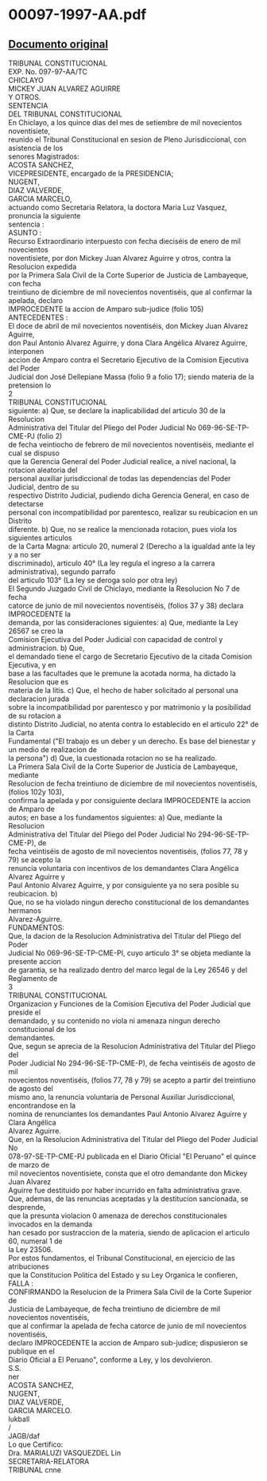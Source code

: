 
00097-1997-AA.pdf
=================
  
[Documento original](https://tc.gob.pe/jurisprudencia/1997/00097-1997-AA.pdf)  
---  
TRIBUNAL CONSTITUCIONAL  
EXP. No. 097-97-AA/TC  
CHICLAYO  
MICKEY JUAN ALVAREZ AGUIRRE  
Y OTROS.  
SENTENCIA  
DEL TRIBUNAL CONSTITUCIONAL  
En Chiclayo, a los quince dias del mes de setiembre de mil novecientos noventisiete,  
reunido el Tribunal Constitucional en sesion de Pleno Jurisdiccional, con asistencia de los  
senores Magistrados:  
ACOSTA SANCHEZ,  
VICEPRESIDENTE, encargado de la PRESIDENCIA;  
NUGENT,  
DIAZ VALVERDE,  
GARCIA MARCELO,  
actuando como Secretaria Relatora, la doctora Maria Luz Vasquez, pronuncia la siguiente  
sentencia :  
ASUNTO :  
Recurso Extraordinario interpuesto con fecha dieciséis de enero de mil novecientos  
noventisiete, por don Mickey Juan Alvarez Aguirre y otros, contra la Resolucion expedida  
por la Primera Sala Civil de la Corte Superior de Justicia de Lambayeque, con fecha  
treintiuno de diciembre de mil novecientos noventiséis, que al confirmar la apelada, declaro  
IMPROCEDENTE la accion de Amparo sub-judice (folio 105)  
ANTECEDENTES :  
El doce de abril de mil novecientos noventiséis, don Mickey Juan Alvarez Aguirre,  
don Paul Antonio Alvarez Aguirre, y dona Clara Angélica Alvarez Aguirre, interponen  
accion de Amparo contra el Secretario Ejecutivo de la Comision Ejecutiva del Poder  
Judicial don José Dellepiane Massa (folio 9 a folio 17); siendo materia de la pretension lo  
2  
TRIBUNAL CONSTITUCIONAL  
siguiente: a) Que, se declare la inaplicabilidad del articulo 30 de la Resolucion  
Administrativa del Titular del Pliego del Poder Judicial No 069-96-SE-TP-CME-PJ (folio 2)  
de fecha veintiocho de febrero de mil novecientos noventiséis, mediante el cual se dispuso  
que la Gerencia General del Poder Judicial realice, a nivel nacional, la rotacion aleatoria del  
personal auxiliar jurisdiccional de todas las dependencias del Poder Judicial, dentro de su  
respectivo Distrito Judicial, pudiendo dicha Gerencia General, en caso de detectarse  
personal con incompatibilidad por parentesco, realizar su reubicacion en un Distrito  
diferente. b) Que, no se realice la mencionada rotacion, pues viola los siguientes articulos  
de la Carta Magna: articulo 20, numeral 2 (Derecho a la igualdad ante la ley y a no ser  
discriminado), articulo 40° (La ley regula el ingreso a la carrera administrativa), segundo parrafo  
del articulo 103° (La ley se deroga solo por otra ley)  
El Segundo Juzgado Civil de Chiclayo, mediante la Resolucion No 7 de fecha  
catorce de junio de mil novecientos noventiséis, (folios 37 y 38) declara IMPROCEDENTE la  
demanda, por las consideraciones siguientes: a) Que, mediante la Ley 26567 se creo la  
Comision Ejecutiva del Poder Judicial con capacidad de control y administracion. b) Que,  
el demandado tiene el cargo de Secretario Ejecutivo de la citada Comision Ejecutiva, y en  
base a las facultades que le premune la acotada norma, ha dictado la Resolucion que es  
materia de la litis. c) Que, el hecho de haber solicitado al personal una declaracion jurada  
sobre la incompatibilidad por parentesco y por matrimonio y la posibilidad de su rotacion a  
distinto Distrito Judicial, no atenta contra lo establecido en el articulo 22° de la Carta  
Fundamental ("El trabajo es un deber y un derecho. Es base del bienestar y un medio de realizacion de  
la persona") d) Que, la cuestionada rotacion no se ha realizado.  
La Primera Sala Civil de la Corte Superior de Justicia de Lambayeque, mediante  
Resolucion de fecha treintiuno de diciembre de mil novecientos noventiséis, (folios 102y 103),  
confirma la apelada y por consiguiente declara IMPROCEDENTE la accion de Amparo de  
autos; en base a los fundamentos siguientes: a) Que, mediante la Resolucion  
Administrativa del Titular del Pliego del Poder Judicial No 294-96-SE-TP-CME-P), de  
fecha veintiséis de agosto de mil novecientos noventiséis, (folios 77, 78 y 79) se acepto la  
renuncia voluntaria con incentivos de los demandantes Clara Angélica Alvarez Aguirre y  
Paul Antonio Alvarez Aguirre, y por consiguiente ya no sera posible su reubicacion. b)  
Que, no se ha violado ningun derecho constitucional de los demandantes hermanos  
Alvarez-Aguirre.  
FUNDAMENTOS:  
Que, la dacion de la Resolucion Administrativa del Titular del Pliego del Poder  
Judicial No 069-96-SE-TP-CME-PI, cuyo articulo 3° se objeta mediante la presente accion  
de garantia, se ha realizado dentro del marco legal de la Ley 26546 y del Reglamento de  
3  
TRIBUNAL CONSTITUCIONAL  
Organizacion y Funciones de la Comision Ejecutiva del Poder Judicial que preside el  
demandado, y su contenido no viola ni amenaza ningun derecho constitucional de los  
demandantes.  
Que, segun se aprecia de la Resolucion Administrativa del Titular del Pliego del  
Poder Judicial No 294-96-SE-TP-CME-P), de fecha veintiséis de agosto de mil  
novecientos noventiséis, (folios 77, 78 y 79) se acepto a partir del treintiuno de agosto del  
mismo ano, la renuncia voluntaria de Personal Auxiliar Jurisdiccional, encontrandose en la  
nomina de renunciantes los demandantes Paul Antonio Alvarez Aguirre y Clara Angélica  
Alvarez Aguirre.  
Que, en la Resolucion Administrativa del Titular del Pliego del Poder Judicial No  
078-97-SE-TP-CME-PJ publicada en el Diario Oficial "El Peruano" el quince de marzo de  
mil novecientos noventisiete, consta que el otro demandante don Mickey Juan Alvarez  
Aguirre fue destituido por haber incurrido en falta administrativa grave.  
Que, ademas, de las renuncias aceptadas y la destitucion sancionada, se desprende,  
que la presunta violacion 0 amenaza de derechos constitucionales invocados en la demanda  
han cesado por sustraccion de la materia, siendo de aplicacion el articulo 60, numeral 1 de  
la Ley 23506.  
Por estos fundamentos, el Tribunal Constitucional, en ejercicio de las atribuciones  
que la Constitucion Politica del Estado y su Ley Organica le confieren,  
FALLA :  
CONFIRMANDO la Resolucion de la Primera Sala Civil de la Corte Superior de  
Justicia de Lambayeque, de fecha treintiuno de diciembre de mil novecientos noventiséis,  
que al confirmar la apelada de fecha catorce de junio de mil novecientos noventiséis,  
declaro IMPROCEDENTE la accion de Amparo sub-judice; dispusieron se publique en el  
Diario Oficial a El Peruano", conforme a Ley, y los devolvieron.  
S.S.  
ner  
ACOSTA SANCHEZ,  
NUGENT,  
DIAZ VALVERDE,  
GARCIA MARCELO.  
lukball  
/  
JAGB/daf  
Lo que Certifico:  
Dra. MARIALUZI VASQUEZDEL Lin  
SECRETARIA-RELATORA  
TRIBUNAL cnne